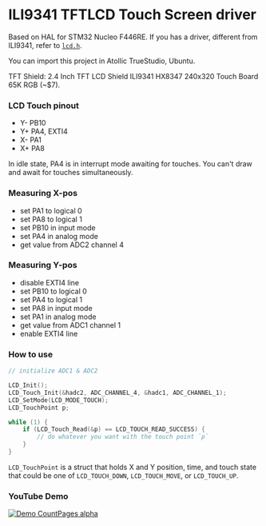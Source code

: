 # ILI9341 TFTLCD Touch Screen driver

Based on HAL for STM32 Nucleo F446RE. If you has a driver, different from ILI9341, refer to [`lcd.h`](TrueSTUDIO/F446_LCD_Touch/display/lcd.h).

You can import this project in Atollic TrueStudio, Ubuntu.

TFT Shield: 2.4 Inch TFT LCD Shield ILI9341 HX8347 240x320 Touch Board 65K RGB (~$7).

### LCD Touch pinout

 *   Y- PB10
 *   Y+ PA4, EXTI4
 *   X- PA1
 *   X+ PA8

In idle state, PA4 is in interrupt mode awaiting for touches. You can't draw and await for touches simultaneously.

### Measuring X-pos

* set PA1 to logical 0
* set PA8 to logical 1
* set PB10 in input mode
* set PA4 in analog mode
* get value from ADC2 channel 4


### Measuring Y-pos

* disable EXTI4 line
* set PB10 to logical 0
* set PA4 to logical 1
* set PA8 in input mode
* set PA1 in analog mode
* get value from ADC1 channel 1
* enable EXTI4 line


### How to use
```c
// initialize ADC1 & ADC2

LCD_Init();
LCD_Touch_Init(&hadc2, ADC_CHANNEL_4, &hadc1, ADC_CHANNEL_1);
LCD_SetMode(LCD_MODE_TOUCH);
LCD_TouchPoint p;

while (1) {
    if (LCD_Touch_Read(&p) == LCD_TOUCH_READ_SUCCESS) {
        // do whatever you want with the touch point `p`
    }
}
```

`LCD_TouchPoint` is a struct that holds X and Y position, time, and touch state that could be one of `LCD_TOUCH_DOWN`, `LCD_TOUCH_MOVE`, or `LCD_TOUCH_UP`.

### YouTube Demo

[![Demo CountPages alpha](http://i64.tinypic.com/e9svua.png)](https://www.youtube.com/watch?v=3GNu_ODub5Q&feature=youtu.be)
